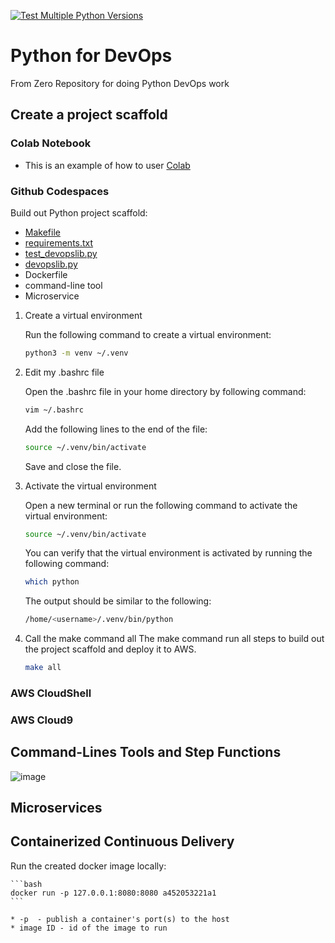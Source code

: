 [![Test Multiple Python Versions](https://github.com/richardvlas/python-for-devops-june-2023/actions/workflows/main.yml/badge.svg)](https://github.com/richardvlas/python-for-devops-june-2023/actions/workflows/main.yml)

# Python for DevOps
From Zero Repository for doing Python DevOps work

## Create a project scaffold

### Colab Notebook
* This is an example of how to user [Colab](https://github.com/richardvlas/python-for-devops-june-2023/blob/main/getting_started_python.ipynb)

### Github Codespaces

Build out Python project scaffold:

* [Makefile](https://github.com/richardvlas/python-for-devops-june-2023/blob/main/Makefile)
* [requirements.txt](https://github.com/richardvlas/python-for-devops-june-2023/blob/main/requirements.txt)
* [test_devopslib.py](https://github.com/richardvlas/python-for-devops-june-2023/blob/main/test_devopslib.py)
* [devopslib.py](https://github.com/richardvlas/python-for-devops-june-2023/tree/main/devopslib)
* Dockerfile
* command-line tool
* Microservice

1. Create a virtual environment

    Run the following command to create a virtual environment:

    ```bash
    python3 -m venv ~/.venv
    ```

2. Edit my .bashrc file
    
    Open the .bashrc file in your home directory by following command:

    ```bash
    vim ~/.bashrc
    ```
    Add the following lines to the end of the file:

    ```bash
    source ~/.venv/bin/activate
    ```
    Save and close the file.

3. Activate the virtual environment
    
    Open a new terminal or run the following command to activate the virtual environment:

    ```bash
    source ~/.venv/bin/activate
    ```
    You can verify that the virtual environment is activated by running the following command:

    ```bash
    which python
    ```
    The output should be similar to the following:

    ```bash
    /home/<username>/.venv/bin/python
    ```

4. Call the make command all
    The make command run all steps to build out the project scaffold and deploy it to AWS.

    ```bash
    make all
    ```


### AWS CloudShell
### AWS Cloud9


## Command-Lines Tools and Step Functions
![image](https://github.com/richardvlas/python-for-devops-june-2023/assets/56484490/78a8580f-7a4a-452b-9d8a-605f27a94a72)


## Microservices

## Containerized Continuous Delivery

Run the created docker image locally:

    ```bash
    docker run -p 127.0.0.1:8080:8080 a452053221a1
    ```

    * -p  - publish a container's port(s) to the host
    * image ID - id of the image to run
